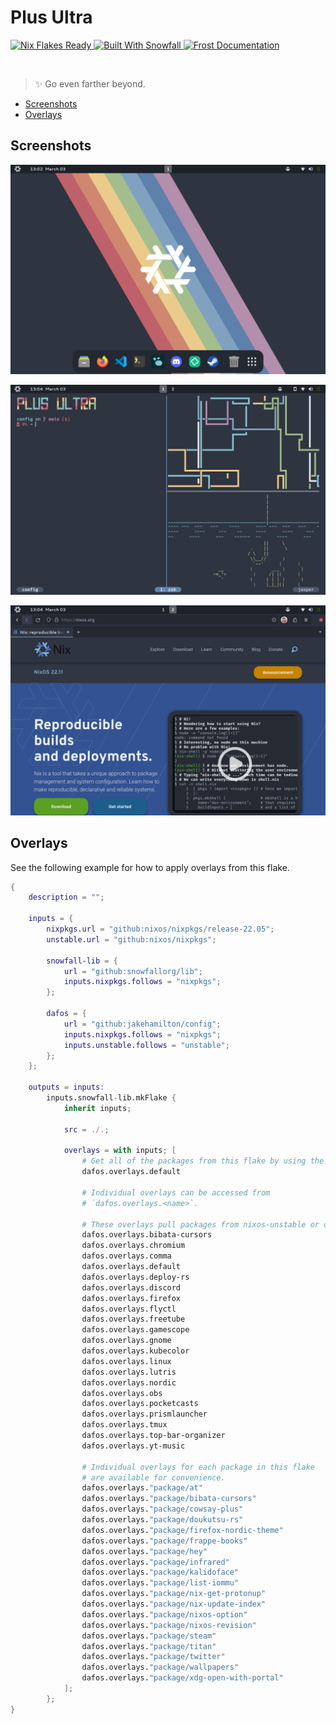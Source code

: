# Plus Ultra

<a href="https://nixos.wiki/wiki/Flakes" target="_blank">
	<img alt="Nix Flakes Ready" src="https://img.shields.io/static/v1?logo=nixos&logoColor=d8dee9&label=Nix%20Flakes&labelColor=5e81ac&message=Ready&color=d8dee9&style=for-the-badge">
</a>
<a href="https://github.com/snowfallorg/lib" target="_blank">
	<img alt="Built With Snowfall" src="https://img.shields.io/static/v1?logoColor=d8dee9&label=Built%20With&labelColor=5e81ac&message=Snowfall&color=d8dee9&style=for-the-badge">
</a>
<a href="https://jakehamilton.github.io/config" target="_blank">
	<img alt="Frost Documentation" src="https://img.shields.io/static/v1?logoColor=d8dee9&label=Frost&labelColor=5e81ac&message=Documentation&color=d8dee9&style=for-the-badge">
</a>

<p>
<!--
	This paragraph is not empty, it contains an em space (UTF-8 8195) on the next line in order
	to create a gap in the page.
-->
  
</p>

> ✨ Go even farther beyond.

- [Screenshots](#screenshots)
- [Overlays](#overlays)

## Screenshots

![clean](./assets/clean.png)

![busy](./assets/busy.png)

![firefox](./assets/firefox.png)

## Overlays

See the following example for how to apply overlays from this flake.

```nix
{
	description = "";

	inputs = {
		nixpkgs.url = "github:nixos/nixpkgs/release-22.05";
		unstable.url = "github:nixos/nixpkgs";

		snowfall-lib = {
			url = "github:snowfallorg/lib";
			inputs.nixpkgs.follows = "nixpkgs";
		};

		dafos = {
			url = "github:jakehamilton/config";
			inputs.nixpkgs.follows = "nixpkgs";
			inputs.unstable.follows = "unstable";
		};
	};

	outputs = inputs:
		inputs.snowfall-lib.mkFlake {
			inherit inputs;

			src = ./.;

			overlays = with inputs; [
				# Get all of the packages from this flake by using the main overlay.
				dafos.overlays.default

				# Individual overlays can be accessed from
				# `dafos.overlays.<name>`.

				# These overlays pull packages from nixos-unstable or other sources.
				dafos.overlays.bibata-cursors
				dafos.overlays.chromium
				dafos.overlays.comma
				dafos.overlays.default
				dafos.overlays.deploy-rs
				dafos.overlays.discord
				dafos.overlays.firefox
				dafos.overlays.flyctl
				dafos.overlays.freetube
				dafos.overlays.gamescope
				dafos.overlays.gnome
				dafos.overlays.kubecolor
				dafos.overlays.linux
				dafos.overlays.lutris
				dafos.overlays.nordic
				dafos.overlays.obs
				dafos.overlays.pocketcasts
				dafos.overlays.prismlauncher
				dafos.overlays.tmux
				dafos.overlays.top-bar-organizer
				dafos.overlays.yt-music

				# Individual overlays for each package in this flake
				# are available for convenience.
				dafos.overlays."package/at"
				dafos.overlays."package/bibata-cursors"
				dafos.overlays."package/cowsay-plus"
				dafos.overlays."package/doukutsu-rs"
				dafos.overlays."package/firefox-nordic-theme"
				dafos.overlays."package/frappe-books"
				dafos.overlays."package/hey"
				dafos.overlays."package/infrared"
				dafos.overlays."package/kalidoface"
				dafos.overlays."package/list-iommu"
				dafos.overlays."package/nix-get-protonup"
				dafos.overlays."package/nix-update-index"
				dafos.overlays."package/nixos-option"
				dafos.overlays."package/nixos-revision"
				dafos.overlays."package/steam"
				dafos.overlays."package/titan"
				dafos.overlays."package/twitter"
				dafos.overlays."package/wallpapers"
				dafos.overlays."package/xdg-open-with-portal"
			];
		};
}
```
